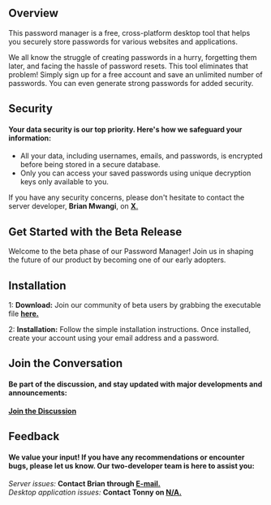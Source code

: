 ## Overview

This password manager is a free, cross-platform desktop tool that helps you securely store passwords for various websites and applications.

We all know the struggle of creating passwords in a hurry, forgetting them later, and facing the hassle of password resets. This tool eliminates that problem! Simply sign up for a free account and save an unlimited number of passwords. You can even generate strong passwords for added security.

## Security
#### Your data security is our top priority. Here's how we safeguard your information:

 - All your data, including usernames, emails, and passwords, is encrypted before being stored in a secure database.
 - Only you can access your saved passwords using unique decryption keys only available to you.<br>

 If you have any security concerns, please don't hesitate to contact the server developer, **Brian Mwangi**, on [**X**.](https://x.com/brianmwangi_)

## Get Started with the Beta Release
Welcome to the beta phase of our Password Manager! Join us in shaping the future of our product by becoming one of our early adopters.

## Installation

1: **Download:** Join our community of beta users by grabbing the executable file [**here.**](link-to-the-file)

2: **Installation:** Follow the simple installation instructions. Once installed, create your account using your email address and a password.

## Join the Conversation
#### Be part of the discussion, and stay updated with major developments and announcements:
[**Join the Discussion**](https://github.com/mwangi-brian/Password-Manager/discussions/categories/general)


## Feedback
#### We value your input! If you have any recommendations or encounter bugs, please let us know. Our two-developer team is here to assist you:

*Server issues:* **Contact Brian through [**E-mail.**](mailto:brianmwangikamau4@gmail.com)**<br>
*Desktop application issues:* **Contact Tonny on [**N/A.**](link-to-Tonny)**